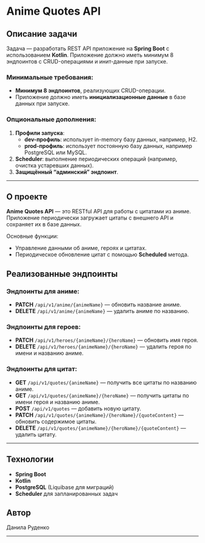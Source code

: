 
# Anime Quotes API

## Описание задачи

Задача — разработать REST API приложение на **Spring Boot** с использованием **Kotlin**. Приложение должно иметь минимум 8 эндпоинтов с CRUD-операциями и инит-данные при запуске.

### Минимальные требования:
- **Минимум 8 эндпоинтов**, реализующих CRUD-операции.
- Приложение должно иметь **инициализационные данные** в базе данных при запуске.

### Опциональные дополнения:
1. **Профили запуска**:
    - **dev-профиль**: использует in-memory базу данных, например, H2.
    - **prod-профиль**: использует постоянную базу данных, например PostgreSQL или MySQL.
2. **Scheduler**: выполнение периодических операций (например, очистка устаревших данных).
3. **Защищённый “админский” эндпоинт**.

---

## О проекте

**Anime Quotes API** — это RESTful API для работы с цитатами из аниме. Приложение периодически загружает цитаты с внешнего API и сохраняет их в базе данных.

Основные функции:
- Управление данными об аниме, героях и цитатах.
- Периодическое обновление цитат с помощью **Scheduled** метода.

## Реализованные эндпоинты

### Эндпоинты для аниме:
- **PATCH** `/api/v1/anime/{animeName}` — обновить название аниме.
- **DELETE** `/api/v1/anime/{animeName}` — удалить аниме по названию.

### Эндпоинты для героев:
- **PATCH** `/api/v1/heroes/{animeName}/{heroName}` — обновить имя героя.
- **DELETE** `/api/v1/heroes/{animeName}/{heroName}` — удалить героя по имени и названию аниме.

### Эндпоинты для цитат:
- **GET** `/api/v1/quotes/{animeName}` — получить все цитаты по названию аниме.
- **GET** `/api/v1/quotes/{animeName}/{heroName}` — получить цитаты по имени героя и названию аниме.
- **POST** `/api/v1/quotes` — добавить новую цитату.
- **PATCH** `/api/v1/quotes/{animeName}/{heroName}/{quoteContent}` — обновить содержимое цитаты.
- **DELETE** `/api/v1/quotes/{animeName}/{heroName}/{quoteContent}` — удалить цитату.

---

## Технологии

- **Spring Boot**
- **Kotlin**
- **PostgreSQL** (Liquibase для миграций)
- **Scheduler** для запланированных задач


## Автор

Данила Руденко

---